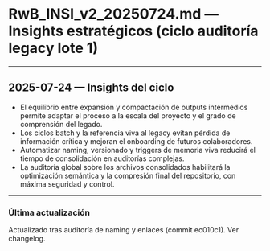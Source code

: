 # RwB_INSI_v2_20250724.md — Insights estratégicos (ciclo auditoría legacy lote 1)

---

## 2025-07-24 — Insights del ciclo
- El equilibrio entre expansión y compactación de outputs intermedios permite adaptar el proceso a la escala del proyecto y el grado de comprensión del legado.
- Los ciclos batch y la referencia viva al legacy evitan pérdida de información crítica y mejoran el onboarding de futuros colaboradores.
- Automatizar naming, versionado y triggers de memoria viva reducirá el tiempo de consolidación en auditorías complejas.
- La auditoría global sobre los archivos consolidados habilitará la optimización semántica y la compresión final del repositorio, con máxima seguridad y control.

---


### Última actualización

Actualizado tras auditoría de naming y enlaces (commit ec010c1). Ver changelog.
